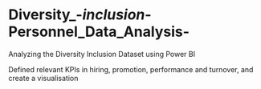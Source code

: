 # Diversity_-_inclusion_-Personnel_Data_Analysis-
Analyzing the Diversity Inclusion Dataset using Power BI

Defined relevant KPIs in hiring, promotion, performance and turnover, and create a visualisation
